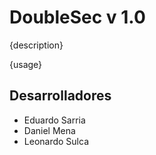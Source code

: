 # DoubleSec v 1.0

{description}

{usage}

## Desarrolladores
- Eduardo Sarria
- Daniel Mena
- Leonardo Sulca
